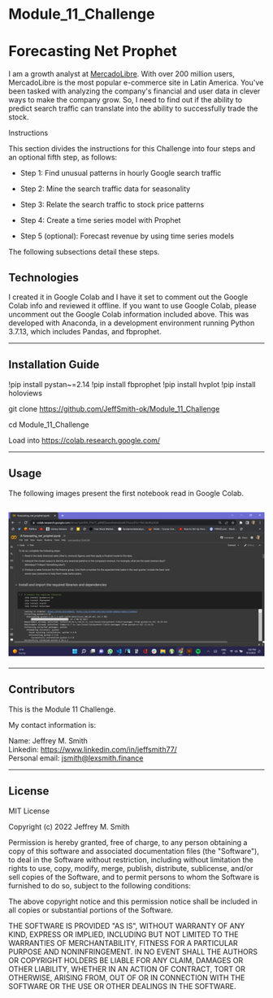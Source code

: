 # Module_11_Challenge

# Forecasting Net Prophet

I am a growth analyst at [MercadoLibre](http://investor.mercadolibre.com/investor-relations). With over 200 million users, MercadoLibre is the most popular e-commerce site in Latin America. You've been tasked with analyzing the company's financial and user data in clever ways to make the company grow. So, I need to find out if the ability to predict search traffic can translate into the ability to successfully trade the stock.

Instructions

This section divides the instructions for this Challenge into four steps and an optional fifth step, as follows:

- Step 1: Find unusual patterns in hourly Google search traffic

- Step 2: Mine the search traffic data for seasonality

- Step 3: Relate the search traffic to stock price patterns

- Step 4: Create a time series model with Prophet

- Step 5 (optional): Forecast revenue by using time series models

The following subsections detail these steps.

## Technologies

I created it in Google Colab and I have it set to comment out the Google Colab info and reviewed it offline. If you want to use Google Colab, please uncomment out the Google Colab information included above. This was developed with Anaconda, in a development environment running Python 3.7.13, which includes Pandas, and fbprophet.

---

## Installation Guide

!pip install pystan~=2.14
!pip install fbprophet
!pip install hvplot
!pip install holoviews

git clone https://github.com/JeffSmith-ok/Module_11_Challenge

cd Module_11_Challenge

Load into https://colab.research.google.com/

---

## Usage

The following images present the first notebook read in Google Colab.

## ![Screenshot of the Jupyter Lab](Images/jupyter_lab.jpeg) </br>

---

## Contributors

This is the Module 11 Challenge.

My contact information is:

Name: Jeffrey M. Smith </br>
Linkedin: https://www.linkedin.com/in/jeffsmith77/ </br>
Personal email: jsmith@lexsmith.finance</br>

---

## License

MIT License

Copyright (c) 2022 Jeffrey M. Smith

Permission is hereby granted, free of charge, to any person obtaining a copy of this software and associated documentation files (the "Software"), to deal in the Software without restriction, including without limitation the rights to use, copy, modify, merge, publish, distribute, sublicense, and/or sell
copies of the Software, and to permit persons to whom the Software is furnished to do so, subject to the following conditions:

The above copyright notice and this permission notice shall be included in all copies or substantial portions of the Software.

THE SOFTWARE IS PROVIDED "AS IS", WITHOUT WARRANTY OF ANY KIND, EXPRESS OR IMPLIED, INCLUDING BUT NOT LIMITED TO THE WARRANTIES OF MERCHANTABILITY, FITNESS FOR A PARTICULAR PURPOSE AND NONINFRINGEMENT. IN NO EVENT SHALL THE AUTHORS OR COPYRIGHT HOLDERS BE LIABLE FOR ANY CLAIM, DAMAGES OR OTHER LIABILITY, WHETHER IN AN ACTION OF CONTRACT, TORT OR OTHERWISE, ARISING FROM, OUT OF OR IN CONNECTION WITH THE SOFTWARE OR THE USE OR OTHER DEALINGS IN THE
SOFTWARE.

```

```

